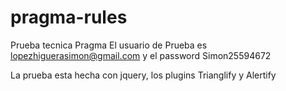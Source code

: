 # pragma-rules
Prueba tecnica Pragma
El usuario de Prueba es lopezhiguerasimon@gmail.com y el password Simon25594672

La prueba esta hecha con jquery, los plugins Trianglify y Alertify
